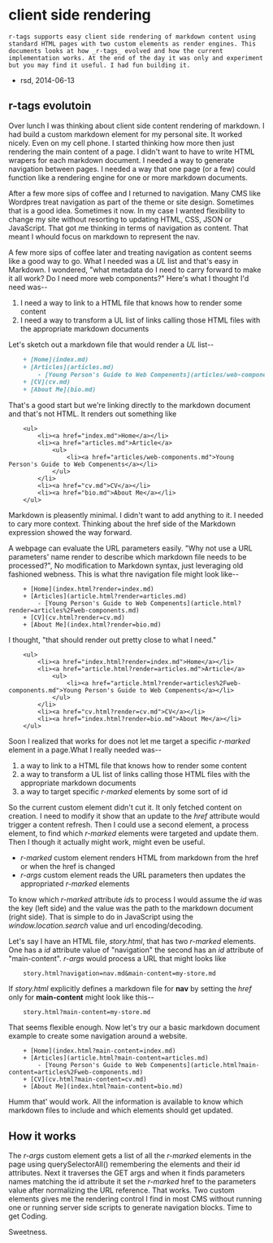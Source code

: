 
# client side rendering

    r-tags supports easy client side rendering of markdown content using standard HTML pages with two custom elements as render engines. This documents looks at how _r-tags_ evolved and how the current implementation works. At the end of the day it was only and experiment but you may find it useful. I had fun building it.

- rsd, 2014-06-13

## r-tags evolutoin

Over lunch I was thinking about client side content rendering of markdown.  I had build a custom markdown element for my personal site. It worked nicely. Even on my cell phone. I started thinking how more then just rendering the main content of a page. I didn't want to have to write HTML wrapers for each markdown document.  I needed a way to generate navigation between pages. I needed a way that one page (or a few) could function like a rendering engine for one or more markdown documents. 

After a few more sips of coffee and I returned to navigation. Many CMS like Wordpres treat navigation as part of the theme or site design. Sometimes that is a good idea. Sometimes it now. In my case I wanted flexibility to change my site without resorting to updating HTML, CSS, JSON or JavaScript. That got me thinking in terms of navigation as content. That meant I whould focus on markdown to represent the nav.

A few more sips of coffee later and treating navigation as content seems like a good way to go. What I needed was a *UL* list and that's easy in Markdown.  I wondered, "what metadata do I need to carry forward to make it all work? Do I need more web components?"  Here's what I thought I'd need was--

1. I need a way to link to a HTML file that knows how to render some content
2. I need a way to transform a UL list of links calling those HTML files with the appropriate markdown documents

Let's sketch out a markdown file that would render a *UL* list--

```markdown
    + [Home](index.md)
    + [Articles](articles.md)
        - [Young Person's Guide to Web Compenents](articles/web-components.md)
    + [CV](cv.md)
    + [About Me](bio.md)
```

That's a good start but we're linking directly to the markdown document and that's not HTML. It renders out something like

```
    <ul>
        <li><a href="index.md">Home</a></li>
        <li><a href="articles.md">Article</a>
            <ul>
                <li><a href="articles/web-components.md">Young Person's Guide to Web Compenents</a></li>
            </ul>
        </li>
        <li><a href="cv.md">CV</a></li>
        <li><a href="bio.md">About Me</a></li>
    </ul>
```

Markdown is pleasently minimal. I didn't want to add anything to it. I needed to cary more context. Thinking about the href side of the Markdown expression showed the way forward.

A webpage can evaluate the URL parameters easily.  "Why not use a URL parameters' name render to describe which markdown file needs to be processed?", No modification to Markdown syntax, just leveraging old fashioned webness. This is what thre navigation file might look like--

```
    + [Home](index.html?render=index.md)
    + [Articles](article.html?render=articles.md)
        - [Young Person's Guide to Web Compenents](article.html?render=articles%2Fweb-components.md)
    + [CV](cv.html?render=cv.md)
    + [About Me](index.html?render=bio.md)
```

I thought, "that should render out pretty close to what I need."

```
    <ul>
        <li><a href="index.html?render=index.md">Home</a></li>
        <li><a href="article.html?render=articles.md">Article</a>
            <ul>
                <li><a href="article.html?render=articles%2Fweb-components.md">Young Person's Guide to Web Compenents</a></li>
            </ul>
        </li>
        <li><a href="cv.html?render=cv.md">CV</a></li>
        <li><a href="index.html?render=bio.md">About Me</a></li>
    </ul>
```

Soon I realized that works for does not let me target a specific _r-marked_ element in a page.What I really needed was--

1. a way to link to a HTML file that knows how to render some content
2. a way to transform a UL list of links calling those HTML files with the appropriate markdown documents
3. a way to target specific _r-marked_ elements by some sort of id


So the current custom element didn't cut it.  It  only fetched content on creation. I need to modify it show that an update to the *href* attribute would trigger a content refresh.  Then I could use a second element, a process element, to find which _r-marked_ elements were targeted and update them.  Then I though it actually might work, might even be useful.

+ _r-marked_ custom element renders HTML from markdown from the href or when the href is changed
+ _r-args_ custom element reads the URL parameters then updates the appropriated _r-marked_ elements

To know which _r-marked_ attribute *id*s to process I would assume the *id* was the key (left side) and the value was the path to the markdown document (right side).  That is simple to do in JavaScript using the *window.location.search* value and url encoding/decoding.


Let's say I have an HTML file, *story.html*, that has two _r-marked_ elements. One has a *id* attribute value of "navigation" the second has an *id* attribute of "main-content".  _r-args_ would process a URL that might looks like 

```
    story.html?navigation=nav.md&main-content=my-store.md
```

If *story.html* explicitly defines a markdown file for **nav** by setting the _href_ only for **main-content** might look like this--

```
    story.html?main-content=my-store.md
```

That seems flexible enough.  Now let's try our a basic markdown document
example to create some navigation around a website.

```
    + [Home](index.html?main-content=index.md)
    + [Articles](article.html?main-content=articles.md)
        - [Young Person's Guide to Web Compenents](article.html?main-content=articles%2Fweb-components.md)
    + [CV](cv.html?main-content=cv.md)
    + [About Me](index.html?main-content=bio.md)
```

Humm that' would work. All the information is available to know which markdown files to include and which elements should get updated. 

## How it works

The _r-args_ custom element gets a list of all the _r-marked_ elements in the page using
querySelectorAll() remembering the elements and their id attributes.  Next it traverses the GET args and when it finds 
parameters names matching the id attribute it set the _r-marked_ href to the parameters value after normalizing the URL reference. That works. Two custom elements gives me the rendering control I find in most CMS without running one or running 
server side scripts to generate navigation blocks. Time to get Coding.

Sweetness.
